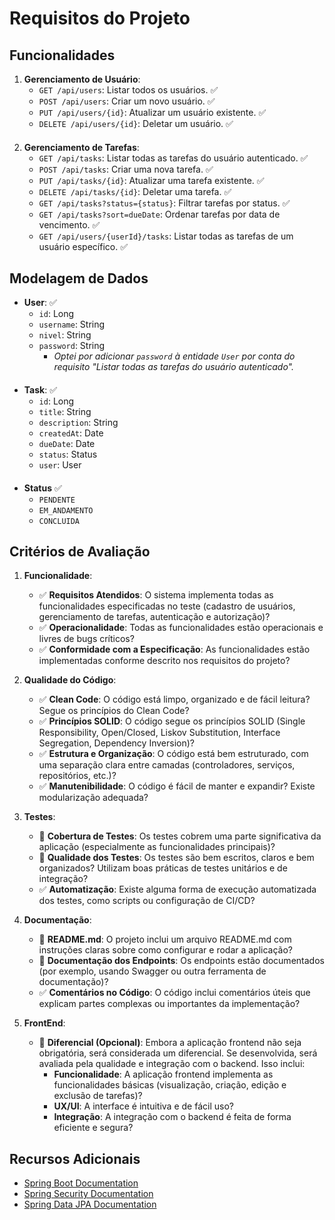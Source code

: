 # Requisitos do Projeto

## Funcionalidades

1. **Gerenciamento de Usuário**:
   - `GET /api/users`: Listar todos os usuários. ✅
   - `POST /api/users`: Criar um novo usuário. ✅
   - `PUT /api/users/{id}`: Atualizar um usuário existente. ✅
   - `DELETE /api/users/{id}`: Deletar um usuário. ✅
####
2. **Gerenciamento de Tarefas**:
   - `GET /api/tasks`: Listar todas as tarefas do usuário autenticado. ✅
   - `POST /api/tasks`: Criar uma nova tarefa. ✅
   - `PUT /api/tasks/{id}`: Atualizar uma tarefa existente. ✅
   - `DELETE /api/tasks/{id}`: Deletar uma tarefa. ✅
   - `GET /api/tasks?status={status}`: Filtrar tarefas por status. ✅
   - `GET /api/tasks?sort=dueDate`: Ordenar tarefas por data de vencimento. ✅
   - `GET /api/users/{userId}/tasks`: Listar todas as tarefas de um usuário específico. ✅

## Modelagem de Dados

- **User**: ✅
  - `id`: Long
  - `username`: String
  - `nivel`: String
  - `password`: String
    - *Optei por adicionar `password` à entidade `User` por conta do requisito "Listar todas as tarefas do usuário autenticado".*

####
- **Task**:  ✅
  - `id`: Long
  - `title`: String
  - `description`: String
  - `createdAt`: Date
  - `dueDate`: Date
  - `status`: Status
  - `user`: User
####
- **Status** ✅
   - `PENDENTE` 
   - `EM_ANDAMENTO`
   - `CONCLUIDA`

## Critérios de Avaliação

1. **Funcionalidade**:
   - ✅ **Requisitos Atendidos**: O sistema implementa todas as funcionalidades especificadas no teste (cadastro de usuários, gerenciamento de tarefas, autenticação e autorização)?
   - ✅ **Operacionalidade**: Todas as funcionalidades estão operacionais e livres de bugs críticos?
   - ✅ **Conformidade com a Especificação**: As funcionalidades estão implementadas conforme descrito nos requisitos do projeto?

2. **Qualidade do Código**:
   - ✅ **Clean Code**: O código está limpo, organizado e de fácil leitura? Segue os princípios do Clean Code?
   - ✅ **Princípios SOLID**: O código segue os princípios SOLID (Single Responsibility, Open/Closed, Liskov Substitution, Interface Segregation, Dependency Inversion)?
   - ✅ **Estrutura e Organização**: O código está bem estruturado, com uma separação clara entre camadas (controladores, serviços, repositórios, etc.)?
   - ✅ **Manutenibilidade**: O código é fácil de manter e expandir? Existe modularização adequada?

3. **Testes**:
   - 🚧 **Cobertura de Testes**: Os testes cobrem uma parte significativa da aplicação (especialmente as funcionalidades principais)?
   - 🚧 **Qualidade dos Testes**: Os testes são bem escritos, claros e bem organizados? Utilizam boas práticas de testes unitários e de integração?
   - ✅ **Automatização**: Existe alguma forma de execução automatizada dos testes, como scripts ou configuração de CI/CD?

4. **Documentação**:
   - 🚧 **README.md**: O projeto inclui um arquivo README.md com instruções claras sobre como configurar e rodar a aplicação?
   - 🚧 **Documentação dos Endpoints**: Os endpoints estão documentados (por exemplo, usando Swagger ou outra ferramenta de documentação)?
   - ✅ **Comentários no Código**: O código inclui comentários úteis que explicam partes complexas ou importantes da implementação?

5. **FrontEnd**: 
   - 🚩 **Diferencial (Opcional)**: Embora a aplicação frontend não seja obrigatória, será considerada um diferencial. Se desenvolvida, será avaliada pela qualidade e integração com o backend. Isso inclui:
     - **Funcionalidade**: A aplicação frontend implementa as funcionalidades básicas (visualização, criação, edição e exclusão de tarefas)?
     - **UX/UI**: A interface é intuitiva e de fácil uso?
     - **Integração**: A integração com o backend é feita de forma eficiente e segura?

## Recursos Adicionais

- [Spring Boot Documentation](https://spring.io/projects/spring-boot)
- [Spring Security Documentation](https://spring.io/projects/spring-security)
- [Spring Data JPA Documentation](https://spring.io/projects/spring-data-jpa)
